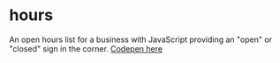 # hours
An open hours list for a business with JavaScript providing an "open" or "closed" sign in the corner.
[Codepen here](http://codepen.io/joshbivens/pen/ByvQwO)
